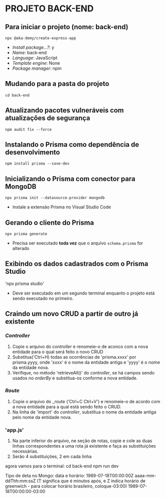 # PROJETO BACK-END

## Para iniciar o projeto (nome: back-end)

`npx @aka-demy/create-express-app`

- *Install package...?*: y
- *Name*: back-end
- *Language*: JavaScript
- *Template engine*: None
- *Package manager*: npm

## Mudando para a pasta do projeto

`cd back-end`

## Atualizando pacotes vulneráveis com atualizações de segurança

`npm audit fix --force`

## Instalando o Prisma como dependência de desenvolvimento

`npm install prisma --save-dev`

## Inicializando o Prisma com conector para MongoDB

`npx prisma init --datasource-provider mongodb`

- Instale a extensão Prisma no Visual Studio Code

## Gerando o cliente do Prisma

`npx prisma generate`

- Precisa ser executado **toda vez** que o arquivo `schema.prisma` for alterado

## Exibindo os dados cadastrados com o Prisma Studio
'npx prisma studio'
* Deve ser executado em um segundo terminal enquanto o projeto está sendo executado no primeiro.

## Craindo um novo CRUD a partir de outro já existente

### _Controller_

1. Copie o arquivo do _controller_ e renomeie-o de aconco com a nova entidade para o qual será feito o novo CRUD
2. Substitua('Ctrl+H) todas as ocorrências de 'prisma.xxxx' por prisma.yyyy, onde 'xxxx' é o nome da entidade antiga e 'yyyy' é o nome da entidade nova.
3. Verifique, no método 'retrieveAll()' do _controller_, se há campos sendo usados no _orderBy_ e substitua-os conforme a nova entidade.

### _Route_
1. Copie o arquivo do _route ('Ctrl+C Ctrl+V') e renomeie-o de acordo com a nova entidade para a qual está sendo feito o CRUD.
2. Na linha de 'import' do _controller_, substitua o nome da entidade antiga pelo nome da entidade nova.


### 'app.js'
1. Na parte inferior do arquivo, ne seção de rotas, copie e cole as duas linhas correspondentes a uma rota já existente e faça as substituições necessárias.
2. Serão 4 substituições, 2 em cada linha

agora vamos para o terminal:
cd back-end
npm run dev

Tipo de deta no Mongo:
data e horário:
1989-07-18T00:00:00Z
aaaa-mm-ddThh:mm:ssZ (T significa que é minutos após, e Z indica horário de greenwich - para colocar horário brasileiro, coloque-03:00)
1989-07-18T00:00:00-03:00